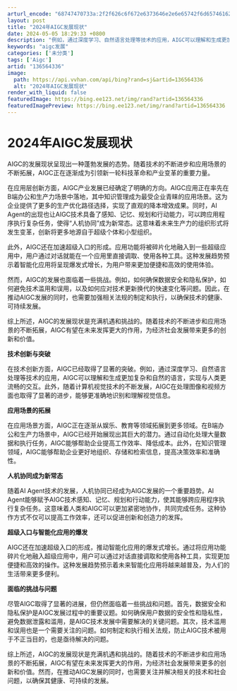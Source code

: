 ```yaml
---
arturl_encode: "68747470733a:2f2f626c6f672e6373646e2e6e65742f6d657461626f73732f:61727469636c652f64657461696c732f313336353634333336"
layout: post
title: "2024年AIGC发展现状"
date: 2024-05-05 18:29:33 +0800
description: "例如，通过深度学习、自然语言处理等技术的应用，AIGC可以理解和生成更加复杂和自然的语言，实现与人类"
keywords: "aigc发展"
categories: ['未分类']
tags: ['Aigc']
artid: "136564336"
image:
  path: https://api.vvhan.com/api/bing?rand=sj&artid=136564336
  alt: "2024年AIGC发展现状"
render_with_liquid: false
featuredImage: https://bing.ee123.net/img/rand?artid=136564336
featuredImagePreview: https://bing.ee123.net/img/rand?artid=136564336
---
```


# 2024年AIGC发展现状

AIGC的发展现状呈现出一种蓬勃发展的态势。随着技术的不断进步和应用场景的不断拓展，AIGC正在逐渐成为引领新一轮科技革命和产业变革的重要力量。

在应用层创新方面，AIGC产业发展已经确定了明确的方向。AIGC应用正在率先在B端办公和生产力场景中落地，其中知识管理成为最受企业青睐的应用场景。这为企业提供了更多的生产优化路径选择，实现了直观的降本增效成果。同时，AI Agent的出现也让AIGC技术具备了感知、记忆、规划和行动能力，可以跨应用程序执行复杂任务，使得“人机协同”成为新常态。这意味着未来生产力的组织形式将发生变革，创新将更多地源自于超级个体和小型组织。

此外，AIGC还在加速超级入口的形成。应用功能将被碎片化地融入到一些超级应用中，用户通过对话就能在一个应用里直接调取、使用各种工具。这种发展趋势预示着智能化应用将呈现爆发式增长，为用户带来更加便捷和高效的使用体验。

然而，AIGC的发展也面临着一些挑战。例如，如何确保数据安全和隐私保护，如何避免技术滥用和误用，以及如何应对技术更新换代的快速变化等问题。因此，在推动AIGC发展的同时，也需要加强相关法规的制定和执行，以确保技术的健康、可持续发展。

综上所述，AIGC的发展现状是充满机遇和挑战的。随着技术的不断进步和应用场景的不断拓展，AIGC有望在未来发挥更大的作用，为经济社会发展带来更多的创新和价值。

**技术创新与突破**

在技术创新方面，AIGC已经取得了显著的突破。例如，通过深度学习、自然语言处理等技术的应用，AIGC可以理解和生成更加复杂和自然的语言，实现与人类更流畅的交互。此外，随着计算机视觉技术的不断发展，AIGC在处理图像和视频方面也取得了显著的进步，能够更准确地识别和理解视觉信息。

**应用场景的拓展**

在应用场景方面，AIGC正在逐渐从娱乐、教育等领域拓展到更多领域。在B端办公和生产力场景中，AIGC已经开始展现出其巨大的潜力。通过自动化处理大量数据和执行任务，AIGC能够帮助企业提高工作效率、降低成本。此外，在知识管理领域，AIGC能够帮助企业更好地组织、存储和检索信息，提高决策效率和准确性。

**人机协同成为新常态**

随着AI Agent技术的发展，人机协同已经成为AIGC发展的一个重要趋势。AI Agent能够赋予AIGC技术感知、记忆、规划和行动能力，使其能够跨应用程序执行复杂任务。这意味着人类和AIGC可以更加紧密地协作，共同完成任务。这种协作方式不仅可以提高工作效率，还可以促进创新和创造力的发挥。

**超级入口与智能化应用的爆发**

AIGC还在加速超级入口的形成，推动智能化应用的爆发式增长。通过将应用功能碎片化地融入超级应用中，用户可以通过对话直接调取和使用各种工具，实现更加便捷和高效的操作。这种发展趋势预示着未来智能化应用将越来越普及，为人们的生活带来更多便利。

**面临的挑战与问题**

尽管AIGC取得了显著的进展，但仍然面临着一些挑战和问题。首先，数据安全和隐私保护是AIGC发展过程中的重要议题。如何确保用户数据的安全性和隐私性，避免数据泄露和滥用，是AIGC技术发展中需要解决的关键问题。其次，技术滥用和误用也是一个需要关注的问题。如何制定和执行相关法规，防止AIGC技术被用于不正当目的，也是亟待解决的问题。

综上所述，AIGC的发展现状是充满机遇和挑战的。随着技术的不断进步和应用场景的不断拓展，AIGC有望在未来发挥更大的作用，为经济社会发展带来更多的创新和价值。然而，在推动AIGC发展的同时，也需要关注并解决相关的技术和社会问题，以确保其健康、可持续的发展。
